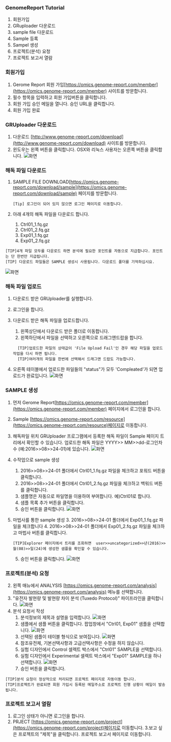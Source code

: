 ### GenomeReport Tutorial

1. 회원가입
2. GRuploader 다운로드
3. sample file 다운로드
3. Sample 등록
4. Sampel 생성
5. 프로젝트(분석) 요청
6. 프로젝트 보고서 열람


### 회원가입
1.  Gerome Report 회원 가입[https://omics.genome-report.com/member](https://omics.genome-report.com/member) 사이트를 방문합니다.
1. 필수 항목을 입력하고 회원 가입버튼을 클릭합니다.
1. 회원 가입 승인 메일을 열니다. 승인 URL을 클릭합니다.
1. 회원 가입 완료

### GRUploader 다운로드
1. 다운로드 [http://www.genome-report.com/download](http://www.genome-report.com/download) 사이트를 방문합니다.
2. 윈도우는 왼쪽 버튼을 클릭합니다. OSX와 리눅스 사용자는 오른쪽 버튼을 클릭합니다.
![화면](http://www.genome-report.com/assets/images/manual/screen_3.jpg)


### 해독 파일 다운로드

1. SAMPLE FILE DOWNLOAD[https://omics.genome-report.com/download/sample](https://omics.genome-report.com/download/sample) 페이지를 방문합니다.
    ````
    [Tip] 로그인이 되어 있지 않으면 로그인 페이지로 이동합니다.
    ````

3. 아래 4개의 해독 파일을 다운로드 합니다.
   1. Ctrl01_1.fq.gz
   2. Ctrl01_2.fq.gz
   3. Exp01_1.fq.gz
   4. Exp01_2.fq.gz

  ````
 [TIP]4개 파일 모두를 다운로드 하면 분석에 필요한 포인트를 자동으로 지급합니다. 포인트는 단 한번만 지급됩니다.
 [TIP] 다운로드 파일들은 SAMPLE 생성시 사용됩니다. 다운로드 폴더를 기억하십시요.
 ````

![화면](https://github.com/genomereport/gimanual/raw/master/docs/images/tutorial_file_download.jpg)

### 해독 파일 업로드
1. 다운로드 받은 GRUploader를 실행합니다.
2. 로그인을 합니다.
3. 다운로드 받은 해독 파일을 업로드합니다.
   1. 왼쪽상단에서 다운로드 받은 폴더로 이동합니다.
   1. 왼쪽하단에서 파일을 선택하고 오른쪽으로 드래그앤드랍을 합니다.

   ````
     [TIP]업로드한 파일의 상태값이 'File Upload Fail'인 경우 해당 파일을 업로드 작업을 다시 하면 됩니다.
     [TIP]여러개의 파일을 한번에 선택해서 드래그앤 드랍도 가능합니다.
   ````

1. 오른쪽 테이블에서 업로드한 파일들의 "status"가 모두 'Compleated'가 되면 업로드가 완료입니다.
![화면](https://github.com/genomereport/gimanual/raw/master/docs/images/gruploader_screen_1.jpg)



###  SAMPLE 생성
1. 먼저 Gerome Report[https://omics.genome-report.com/member](https://omics.genome-report.com/member) 페이지에서 로그인을 합니다.
1. Sample [https://omics.genome-report.com/resource](https://omics.genome-report.com/resource)페이지로 이동합니다.
1. 해독파일 위치
    GRUploader 프로그램에서 등록한 해독 파일이 Sample 페이지 트리에서 확인할 수 있습니다.
   업로드한 해독 파일은  YYYY>> MM>>dd-로그인차수 (예:2016>>08>>24-01)에 있습니다.
   ![화면](https://github.com/genomereport/gimanual/raw/master/docs/images/sample_screen.jpg)
4. 수작업으로 sample 생성
   1. 2016>>08>>24-01 폴더에서 Ctrl01_1.fq.gz 파일을 체크하고 포워드 버튼을 클릭합니다.
   2. 2016>>08>>24-01 폴더에서 Ctrl01_2.fq.gz 파일을 체크하고 백워드 버튼를 클릭합니다.
   3. 샘플명은 자동으로 파일명을 이용하여 부여합니다. 예)Ctrl01로 합니다.
   4. 샘플 목록 추가 버튼을 클릭합니다.
   5. 승인 버튼을 클릭합니다.
   ![화면](https://github.com/genomereport/gimanual/raw/master/docs/images/sample_screen_1.jpg)

5. 마법사를 통한  sample 생성
   3. 2016>>08>>24-01 폴더에서 Exp01_1.fq.gz 파일을 체크합니다
   4. 2016>>08>>24-01 폴더에서 Exp01_2.fq.gz 파일을 체크하고 마법사 버튼를 클릭합니다.

      ````
     [TIP]Explorer 페이지에서 트리를 조회하면  user>>uncategorized>>년(2016)>>월(08)>>일(24)에 생성한 샘플을 확인할 수 있습니다.
      ````
   5. 승인 버튼을 클릭합니다.
   ![화면](https://github.com/genomereport/gimanual/raw/master/docs/images/sample_wizard.jpg)



### 프로젝트(분석) 요청
 2. 왼쪽 매뉴에서 ANALYSIS [https://omics.genome-report.com/analysis](https://omics.genome-report.com/analysis) 메뉴를 선택합니다.
 3. "유전자 발현량 및 발현량 차이 분석 (Tuxedo Protocol)" 파이프라인을  클릭합니다.
 ![화면](https://github.com/genomereport/gimanual/raw/master/docs/images/analysis_pipeline.jpg)
 4. 분석 요청서 작성
    1. 분석정보의 제목과 설명을 입력합니다.
      ![화면](https://github.com/genomereport/gimanual/raw/master/docs/images/pipeline_title.jpg)
    2. 샘플에서 샘플 버튼을 클릭합니다. 팝업창에서  "Ctrl01, Exp01" 샘플을 선택합니다.
    ![화면](https://github.com/genomereport/gimanual/raw/master/docs/images/pipeline_sample_choose.jpg)
    3. 선택된 샘플이 테이블 형식으로 보여집니다.
      ![화면](https://github.com/genomereport/gimanual/raw/master/docs/images/analysis_sample.jpg)
    5. 참조유전체, 기본선택사항과 고급선택사항은 수정을 하지 않습니다.
    6. 실험 디자인에서 Control 셀렉트 박스에서 "Ctrl01" SAMPLE을 선택합니다.
    7. 실험 디자인에서 Experimental 셀렉트 박스에서 "Exp01" SAMPLE을 하나 선택합니다.
    ![화면](https://github.com/genomereport/gimanual/raw/master/docs/images/pipeline_design.jpg)
    5. 승인 버튼을 클릭합니다.


 ````
 [TIP]분석 요청이 정상적으로 처리되면 프로젝트 페이지로 자동이동 합니다.
 [TIP]프로젝트가 완료되면 회원 가입시 등록된 메일주소로 프로젝트 진행 상황이 메일이 발송됩니다.
 ````


### 프로젝트 보고서 열람
1. 로그인 상태가 아니면 로그인을 합니다.
2. PRJECT [https://omics.genome-report.com/project](https://omics.genome-report.com/project)페이지로 이동합니다.
3.보고 싶은 프로젝트의 "제목"을 클릭합니다. 프로젝트 보고서 페이지로 이동합니다.
